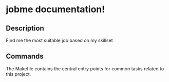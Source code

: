 # jobme documentation!

## Description

Find me the most suitable job based on my skillset

## Commands

The Makefile contains the central entry points for common tasks related to this project.


